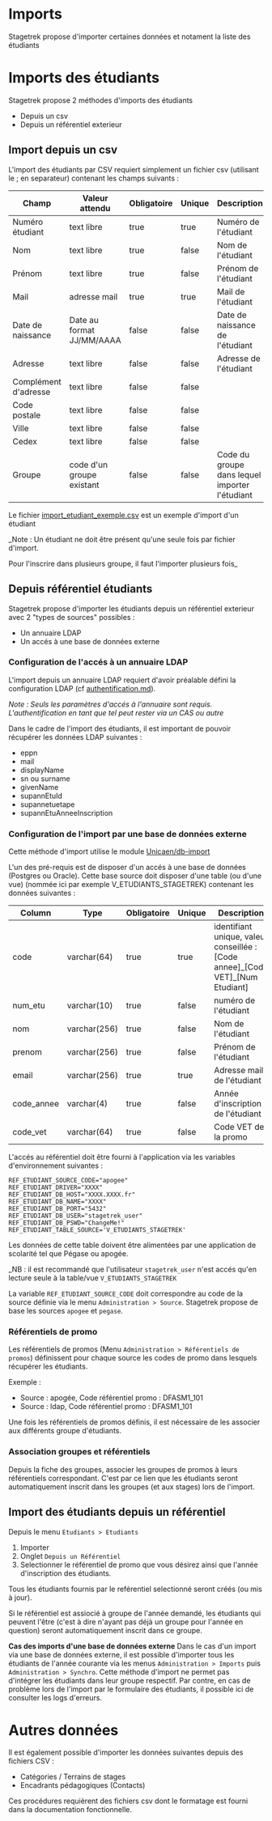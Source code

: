 # Imports

Stagetrek propose d'importer certaines données et notament la liste des étudiants

# Imports des étudiants

Stagetrek propose 2 méthodes d'imports des étudiants
- Depuis un csv
- Depuis un référentiel exterieur 

## Import depuis un csv

L'import des étudiants par CSV requiert simplement un fichier csv (utilisant le ; en separateur)  contenant les champs suivants :

| Champ                | Valeur attendu            | Obligatoire  | Unique | Description                                    |
|----------------------|---------------------------|--------------|--------|------------------------------------------------|
| Numéro étudiant      | text libre                | true         | true   | Numéro de l'étudiant                           |
| Nom                  | text libre                | true         | false  | Nom de l'étudiant                              |
| Prénom               | text libre                | true         | false  | Prénom de l'étudiant                           |
| Mail                 | adresse mail              | true         | true   | Mail de l'étudiant                             |
| Date de naissance    | Date au format JJ/MM/AAAA | false        | false  | Date de naissance de l'étudiant                |
| Adresse              | text libre                | false        | false  | Adresse de l'étudiant                          |
| Complément d'adresse | text libre                | false        | false  |                                                |
| Code postale         | text libre                | false        | false  |                                                |
| Ville                | text libre                | false        | false  |                                                |
| Cedex                | text libre                | false        | false  |                                                |
| Groupe               | code d'un groupe existant | false        | false  | Code du groupe dans lequel importer l'étudiant |

Le fichier [import_etudiant_exemple.csv](import_etudiant_exemple.csv) est un exemple d'import d'un étudiant

_Note : Un étudiant ne doit être présent qu'une seule fois par fichier d'import. 

Pour l'inscrire dans plusieurs groupe, il faut l'importer plusieurs fois_

## Depuis référentiel étudiants

Stagetrek propose d'importer les étudiants depuis un référentiel exterieur avec 2 "types de sources" possibles :
- Un annuaire LDAP
- Un accés à une base de données externe

### Configuration de l'accés à un annuaire LDAP

L'import depuis un annuaire LDAP requiert d'avoir préalable défini la configuration LDAP
(cf [authentification.md](../Authentification/authentification.md)).

_Note : Seuls les paramètres d'accés à l'annuaire sont requis. L'authentification en tant que tel peut rester via un CAS ou autre_

Dans le cadre de l'import des étudiants, il est important de pouvoir récupérer les données LDAP suivantes :
- eppn
- mail
- displayName
- sn ou surname
- givenName
- supannEtuId
- supannetuetape
- supannEtuAnneeInscription

### Configuration de l'import par une base de données externe

Cette méthode d'import utilise le module [Unicaen/db-import](../../stagetrek/vendor/unicaen/db-import)

L'un des pré-requis est de disposer d'un accés à une base de données (Postgres ou Oracle).
Cette base source doit disposer d'une table (ou d'une vue) (nommée ici par exemple V_ETUDIANTS_STAGETREK) contenant les données suivantes :

| Column     | Type         | Obligatoire  | Unique | Description                                                                     |
|------------|--------------|--------------|--------|---------------------------------------------------------------------------------|
| code       | varchar(64)  | true         | true   | identifiant unique, valeur conseillée : [Code annee]\_[Code VET]\_[Num Etudiant] |
| num_etu    | varchar(10)  | true         | false  | numéro de l'étudiant                                                           |
| nom        | varchar(256) | true         | false  | Nom de l'étudiant                                                               |
| prenom     | varchar(256) | true         | false  | Prénom de l'étudiant                                                            |
| email      | varchar(256) | true         | true   | Adresse mail de l'étudiant                                                      |
| code_annee | varchar(4)   | true         | false  | Année d'inscription de l'étudiant                                               |
| code_vet   | varchar(64)  | true         | false  | Code VET de la promo                                                            |

L'accés au référentiel doit être fourni à l'application via les variables d'environnement suivantes : 

```
REF_ETUDIANT_SOURCE_CODE="apogee"
REF_ETUDIANT_DRIVER="XXXX"
REF_ETUDIANT_DB_HOST="XXXX.XXXX.fr"
REF_ETUDIANT_DB_NAME="XXXX"
REF_ETUDIANT_DB_PORT="5432"
REF_ETUDIANT_DB_USER="stagetrek_user"
REF_ETUDIANT_DB_PSWD="ChangeMe!"
REF_ETUDIANT_TABLE_SOURCE='V_ETUDIANTS_STAGETREK'
```

Les données de cette table doivent être alimentées par une application de scolarité tel que Pégase ou apogée.

_NB : il est recommandé que l'utilisateur `stagetrek_user` n'est accés qu'en lecture seule à la table/vue `V_ETUDIANTS_STAGETREK`

La variable `REF_ETUDIANT_SOURCE_CODE` doit correspondre au code de la source définie via le menu `Administration > Source`. 
Stagetrek propose de base les sources `apogee` et `pegase`.


### Référentiels de promo

Les référentiels de promos (Menu `Administration > Référentiels de promos`) définissent pour chaque source les codes de promo dans lesquels récupérer les étudiants.

Exemple :
- Source : apogée, Code référentiel promo : DFASM1_101 
- Source : ldap, Code référentiel promo : DFASM1_101 


Une fois les référentiels de promos définis, il est nécessaire de les associer aux différents groupe d'étudiants.

### Association groupes et référentiels
Depuis la fiche des groupes, associer les groupes de promos à leurs référentiels correspondant.
C'est par ce lien que les étudiants seront automatiquement inscrit dans les groupes (et aux stages) lors de l'import.

## Import des étudiants depuis un référentiel

Depuis le menu `Etudiants > Etudiants`

1. Importer
2. Onglet `Depuis un Référentiel`
3. Selectionner le référentiel de promo que vous désirez ainsi que l'année d'inscription des étudiants.

Tous les étudiants fournis par le reférentiel selectionné seront créés (ou mis à jour).

Si le référentiel est assiocié à groupe de l'année demandé, les étudiants qui peuvent l'être (c'est à dire n'ayant pas déjà un groupe pour l'année en question)
seront automatiquement inscrit dans ce groupe.

**Cas des imports d'une base de données externe**
Dans le cas d'un import via une base de données externe, il est possible d'importer tous les étudiants de l'année courante via les menus
`Administration > Imports` puis `Administration > Synchro`.
Cette méthode d'import ne permet pas d'intégrer les étudiants dans leur groupe respectif.
Par contre, en cas de problème lors de l'import par le formulaire des étudiants, il possible ici de consulter les logs d'erreurs.

# Autres données
Il est également possible d'importer les données suivantes depuis des fichiers CSV :
- Catégories / Terrains de stages
- Encadrants pédagogiques (Contacts)

Ces procédures requièrent des fichiers csv dont le formatage est fourni dans la documentation fonctionnelle.

